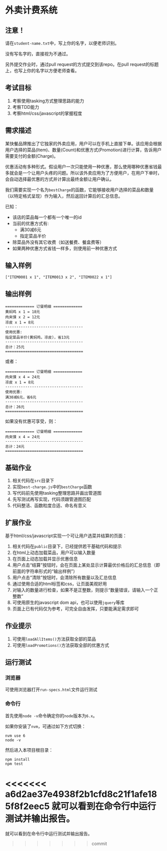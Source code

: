 # 外卖计费系统

## 注意！

请在`student-name.txt`中，写上你的名字，以便老师识别。

没有写名字的，直接视为不通过。

另外提交作业时，通过pull request的方式提交到该repo。在pull request的标题上，也写上你的名字以方便老师查看。

## 考试目标

1. 考察使用tasking方式整理思路的能力
2. 考察TDD能力
3. 考察html/css/javascript的掌握程度

## 需求描述

某快餐品牌推出了它独家的外卖应用，用户可以在手机上直接下单。该应用会根据用户选择的菜品(Item)、数量(Count)和优惠方式(Promotion)进行计算，告诉用户需要支付的金额(Charge)。

优惠活动有多种形式。假设用户一次只能使用一种优惠，那么使用哪种优惠省钱最多就会是一个让用户头疼的问题。所以该外卖应用为了方便用户，在用户下单时，会自动选择最优惠的方式并计算出最终金额让用户确认。

我们需要实现一个名为`bestCharge`的函数，它能够接收用户选择的菜品和数量（以特定格式呈现）作为输入，然后返回计算后的汇总信息。

已知：

- 该店的菜品每一个都有一个唯一的id
- 当前的优惠方式有:
  - 满30减6元
  - 指定菜品半价
- 除菜品外没有其它收费（如送餐费、餐盒费等）
- 如果两种优惠方式省钱一样多，则使用前一种优惠方式

输入样例
-------

```
["ITEM0001 x 1", "ITEM0013 x 2", "ITEM0022 x 1"]
```

输出样例
-------

```
============= 订餐明细 =============
黄焖鸡 x 1 = 18元
肉夹馍 x 2 = 12元
凉皮 x 1 = 8元
-----------------------------------
使用优惠:
指定菜品半价(黄焖鸡，凉皮)，省13元
-----------------------------------
总计：25元
===================================
```

或者：

```
============= 订餐明细 =============
肉夹馍 x 4 = 24元
凉皮 x 1 = 8元
-----------------------------------
使用优惠:
满30减6元，省6元
-----------------------------------
总计：26元
===================================
```

如果没有优惠可享受，则：

```
============= 订餐明细 =============
肉夹馍 x 4 = 24元
-----------------------------------
总计：24元
===================================
```


## 基础作业

1. 相关代码在`src`目录下
1. 实现`best-charge.js`中的`bestCharge`函数
1. 写代码前先使用tasking整理思路并画出管道图
1. 先写测试再写实现，代码须跟管道图匹配
1. 代码整洁、函数粒度合适、命名有意义

## 扩展作业

基于html/css/javascript实现一个可让用户选菜并结算的页面：

1. 相关代码在`public`目录下，已经提供若干基础代码和提示
1. 在html上动态加载菜品，用户可以输入数量
1. 在页面上动态加载并显示优惠信息
1. 用户点击“结算”按钮时，会在页面上某处显示计算最优价格后的汇总信息（即前面的字符串形式的“输出样例”）
1. 用户点击“清除”按钮时，会清除所有数量以及汇总信息
1. 通过使用合适的html标签和css，让页面美观好用
1. 对输入的数量进行检查，如果不是正整数，则提示“数量错误，请输入一个正整数”
1. 可使用原生的javascript dom api，也可以使用`jquery`等库
1. 页面上已有代码仅为参考，可完全自由发挥，只要能满足需求即可

## 作业提示

1. 可使用`loadAllItems()`方法获取全部的菜品
2. 可使用`loadPromotions()`方法获取全部的优惠方式

## 运行测试

### 浏览器

可使用浏览器打开`run-specs.html`文件运行测试

### 命令行

首先使用`node -v`命令确定你的`node`版本为`6.x`。

如果你安装了`nvm`，可通过如下方式切换：

```
nvm use 6
node -v
```

然后进入本项目根目录：

```
npm install
npm test
```

<<<<<<< a6d2ae37e4938f2b1cfd8c21f1afe185f8f2eec5
就可以看到在命令行中运行测试并输出报告。
=======
就可以看到在命令行中运行测试并输出报告。

>>>>>>> commit

